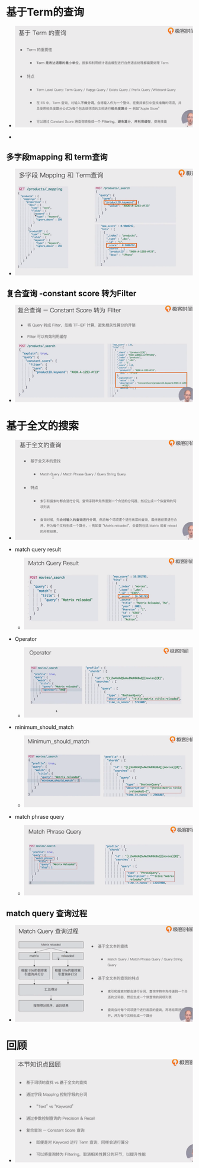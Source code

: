 # 基于Term的查询

- ![image-20221030084946309](img/image-20221030084946309.png)

- 

## 多字段mapping 和 term查询

- ![image-20221030085528577](img/image-20221030085528577.png)



## 复合查询 -constant score 转为Filter

- ![image-20221030085703698](img/image-20221030085703698.png)



# 基于全文的搜索

- ![image-20221030085808296](img/image-20221030085808296.png)
- match query result
  - ![image-20221030085915908](img/image-20221030085915908.png)
- Operator
  - ![image-20221030085940398](img/image-20221030085940398.png)

- minimum_should_match
  - ![image-20221030090001243](img/image-20221030090001243.png)
- match phrase query
  - ![image-20221030090011633](img/image-20221030090011633.png)

## match query 查询过程

- ![image-20221030090040782](img/image-20221030090040782.png)

# 回顾

- ![image-20221030090148582](img/image-20221030090148582.png)